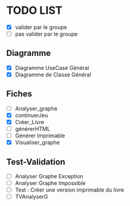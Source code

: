 TODO LIST
=========

- [x] valider par le groupe 
- [ ] pas valider par le groupe 

Diagramme
---------

- [x] Diagramme UseCase Général
- [x] Diagramme de Classe Général

Fiches
------

- [ ] Analyser_graphe
- [x] continuerJeu
- [x] Créer_Livre
- [ ] générerHTML
- [ ] Générer Imprimable
- [X] Visualiser_graphe

Test-Validation
---------------

- [ ] Analyser Graphe Exception
- [ ] Analyser Graphe Impossible
- [ ] Test : Créer une version imprimable du livre
- [ ] TVAnalyserG
